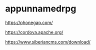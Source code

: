 # appunnamedrpg

https://phonegap.com/

https://cordova.apache.org/

https://www.siberiancms.com/download/
